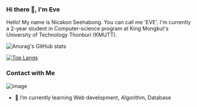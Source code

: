 ### Hi there 👋, I'm Eve
Hello! My name is Nicakon Seehabong. You can call me 'EVE'. I'm currently a 2-year student in Computer-science program at King Mongkut's University of Technology Thonburi (KMUTT).

![Anurag's GitHub stats](https://github-readme-stats.vercel.app/api?username=nichakontae&show_icons=true)


[![Top Langs](https://github-readme-stats.vercel.app/api/top-langs/?username=nichakontae&layout=compact&hide=jupyter%20notebook)](https://github.com/anuraghazra/github-readme-stats)

### Contact with Me

![image](https://img.shields.io/badge/Microsoft_Outlook-0078D4?style=for-the-badge&logo=appveyor&logoColor=white)



- 🌱 I’m currently learning Web development, Algorithm, Database
<!--
**nichakontae/nichakontae** is a ✨ _special_ ✨ repository because its `README.md` (this file) appears on your GitHub profile.

Here are some ideas to get you started:



- 🔭 I’m currently working on ...
- 👯 I’m looking to collaborate on ...
- 🤔 I’m looking for help with ...
- 💬 Ask me about ...
- 📫 How to reach me: ...
- 😄 Pronouns: ...
- ⚡ Fun fact: ...
-->
